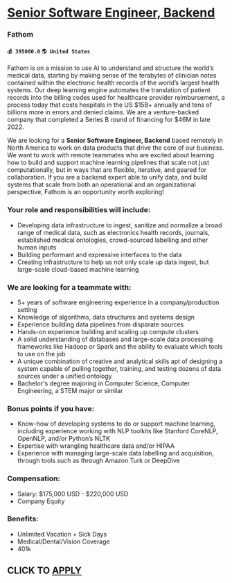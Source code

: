 # [Senior Software Engineer, Backend](https://www.remotewlb.com/apply/senior-software-engineer-backend-68460)  
### Fathom  
#### `💰 395000.0` `🌎 United States`  

Fathom is on a mission to use AI to understand and structure the world’s medical data, starting by making sense of the terabytes of clinician notes contained within the electronic health records of the world’s largest health systems. Our deep learning engine automates the translation of patient records into the billing codes used for healthcare provider reimbursement, a process today that costs hospitals in the US $15B+ annually and tens of billions more in errors and denied claims. We are a venture-backed company that completed a Series B round of financing for $46M in late 2022.

We are looking for a **Senior Software Engineer, Backend** based remotely in North America to work on data products that drive the core of our business. We want to work with remote teammates who are excited about learning how to build and support machine learning pipelines that scale not just computationally, but in ways that are flexible, iterative, and geared for collaboration. If you are a backend expert able to unify data, and build systems that scale from both an operational and an organizational perspective, Fathom is an opportunity worth exploring!

### Your role and responsibilities will include:

  * Developing data infrastructure to ingest, sanitize and normalize a broad range of medical data, such as electronics health records, journals, established medical ontologies, crowd-sourced labelling and other human inputs
  * Building performant and expressive interfaces to the data
  * Creating infrastructure to help us not only scale up data ingest, but large-scale cloud-based machine learning

### **We are looking for a teammate with:**

  * 5+ years of software engineering experience in a company/production setting
  * Knowledge of algorithms, data structures and systems design
  * Experience building data pipelines from disparate sources
  * Hands-on experience building and scaling up compute clusters
  * A solid understanding of databases and large-scale data processing frameworks like Hadoop or Spark and the ability to evaluate which tools to use on the job
  * A unique combination of creative and analytical skills apt of designing a system capable of pulling together, training, and testing dozens of data sources under a unified ontology
  * Bachelor's degree majoring in Computer Science, Computer Engineering, a STEM major or similar

### Bonus points if you have:

  * Know-how of developing systems to do or support machine learning, including experience working with NLP toolkits like Stanford CoreNLP, OpenNLP, and/or Python’s NLTK
  * Expertise with wrangling healthcare data and/or HIPAA
  * Experience with managing large-scale data labelling and acquisition, through tools such as through Amazon Turk or DeepDive

### **Compensation:**

  * Salary: $175,000 USD - $220,000 USD
  * Company Equity

### **Benefits:**

  * Unlimited Vacation + Sick Days
  * Medical/Dental/Vision Coverage
  * 401k

  
## CLICK TO [APPLY](https://www.remotewlb.com/apply/senior-software-engineer-backend-68460)

